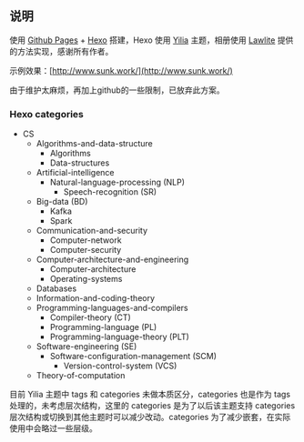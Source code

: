 ## 说明

使用 [Github Pages](https://pages.github.com/) + [Hexo](https://hexo.io/) 搭建，Hexo 使用 [Yilia](https://github.com/litten/hexo-theme-yilia) 主题，相册使用 [Lawlite](http://lawlite.me/2017/04/13/Hexo-Github%E5%AE%9E%E7%8E%B0%E7%9B%B8%E5%86%8C%E5%8A%9F%E8%83%BD/) 提供的方法实现，感谢所有作者。

示例效果：[http://www.sunk.work/](http://www.sunk.work/)

由于维护太麻烦，再加上github的一些限制，已放弃此方案。



### Hexo categories

- CS
  - Algorithms-and-data-structure
    - Algorithms
    - Data-structures
  - Artificial-intelligence
    - Natural-language-processing (NLP)
      - Speech-recognition (SR)
  - Big-data (BD)
    - Kafka
    - Spark
  - Communication-and-security
    - Computer-network
    - Computer-security
  - Computer-architecture-and-engineering
    - Computer-architecture
    - Operating-systems
  - Databases
  - Information-and-coding-theory
  - Programming-languages-and-compilers
    - Compiler-theory (CT)
    - Programming-language (PL)
    - Programming-language-theory (PLT)
  - Software-engineering (SE)
    - Software-configuration-management (SCM)
      - Version-control-system (VCS)
  - Theory-of-computation


目前 Yilia 主题中 tags 和 categories 未做本质区分，categories 也是作为 tags 处理的，未考虑层次结构，这里的 categories 是为了以后该主题支持 categories 层次结构或切换到其他主题时可以减少改动。categories 为了减少嵌套，在实际使用中会略过一些层级。
